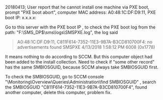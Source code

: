 20180413; User report that he cannot install one machine via PXE boot, prompt "PXE boot abort", computer MAC address: A0:48:1C:DF:D9:11, PXE boot IP: x.x.x.x:

Go to this server with the PXE boot IP , to check the PXE boot log from the path: "F:\SMS_DP$\sms\logs\SMSPXE.log", the log said
> A0:48:1C:DF:D9:11, C811F614-7352-11E3-9B7A-B3CD810700F4: no advertisements found	SMSPXE	4/13/2018 1:58:12 PM	6008 (0x1778)

It means nothing to do according to SCCM. But this computer object had been added to the install collection. Need to check if "some other record" has the same SMBIOSGUID, because SCCM always take SMBIOSGUID first. 

To check the SMBIOSGUID, go to SCCM console "\Monitoring\Overview\Queries\Administration\find SMBIOSGUID" , search the SMBIOSGUID "C811F614-7352-11E3-9B7A-B3CD810700F4", found another computer, delete this computer, problem fix.
